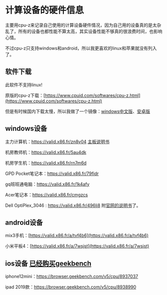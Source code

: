 # 计算设备的硬件信息

主要用cpu-z来记录自己使用的计算设备硬件情况，因为自己用的设备真的是太杂乱了，所有的设备也都性能不算太高，其实设备性能不够真的很浪费时间，也影响心情。

不过cpu-z只支持windows和android，所以我更喜欢的linux和苹果就没有列入了。

## 软件下载

此软件不支持linux!

原版的cpu-z下载：[https://www.cpuid.com/softwares/cpu-z.html](https://www.cpuid.com/softwares/cpu-z.html)

但是有时候国内下载太慢，所以我做了一个镜像：[windows中文版](https://nas.aqde.net:9090/fbsharing/gS4DXc16)、[安卓版](https://nas.aqde.net:9090/fbsharing/V4xfz4az)

## windows设备

主力计算机：https://valid.x86.fr/zn8v04  [主板说明书](https://www.asus.com.cn/Motherboards-Components/Motherboards/PRIME/PRIME-B365-PLUS/)

机房教师机：https://valid.x86.fr/5au4dk

机房学生机：https://valid.x86.fr/rn7m6d

GPD Pocket笔记本：https://valid.x86.fr/79fidr

gq班班通电脑：https://valid.x86.fr/1k4afy

Acer笔记本：https://valid.x86.fr/cmgzcs

Dell OptiPlex_3046 : https://valid.x86.fr/496li8 附[官网的说明书](https://i.dell.com/sites/csdocuments/Business_large-Business_merchandizing_Documents/zh/cn/OptiPlex_3046_Technical_Spec_Sheet_ZH_CN_HR_yh_V3.pdf)了。

## android设备

mix3手机：[https://valid.x86.fr/a/tvf4b6](https://valid.x86.fr/a/tvf4b6)

小米平板4：[https://valid.x86.fr/a/7wsjst](https://valid.x86.fr/a/7wsjst)

## ios设备 [已经购买geekbench](https://browser.geekbench.com/)
iphone12mini：https://browser.geekbench.com/v5/cpu/8937037

ipad 2019款：https://browser.geekbench.com/v5/cpu/8938990